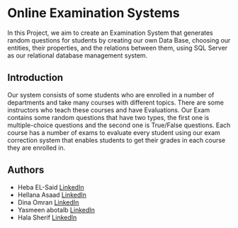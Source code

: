 # Online Examination Systems

In this Project, we aim to create an Examination System that generates random questions for students by creating our own Data Base, choosing our entities, their properties, and the relations between them, using SQL Server as our relational database management system.


## Introduction
Our system consists of some students who are enrolled in a number of departments and take many courses with different topics. There are some instructors who teach these courses and have Evaluations. Our Exam contains some random questions that have two types, the first one is multiple-choice questions and the second one is True/False questions. Each course has a number of exams to evaluate every student using our exam correction system that enables students to get their grades in each course they are enrolled in. 


## Authors

- Heba EL-Said [LinkedIn](https://www.linkedin.com/in/heba-el-said-594600246/)
- Hellana Asaad  [LinkedIn](https://www.linkedin.com/in/hellana-asaad-78199a217/)
- Dina Omran  [LinkedIn](https://www.linkedin.com/in/dinaomran/)
- Yasmeen abotalb [LinkedIn](https://www.linkedin.com/in/yasmeen-abotalb-6112181b2/)
- Hala Sherif [LinkedIn](https://www.linkedin.com/in/hala-sherif-64827a1ba/)
